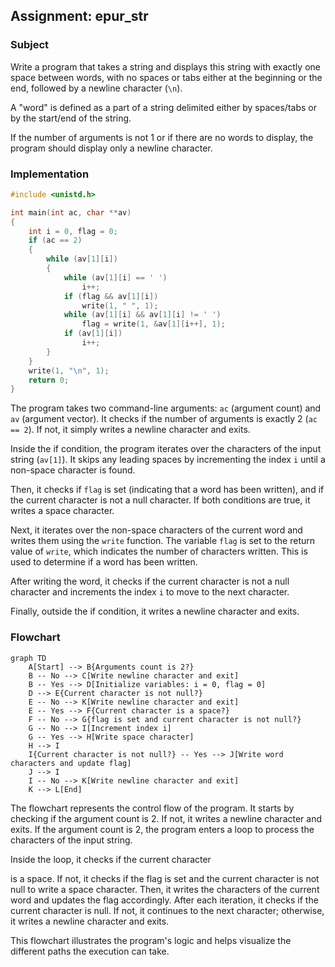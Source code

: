 ## Assignment: epur_str

### Subject

Write a program that takes a string and displays this string with exactly one space between words, with no spaces or tabs either at the beginning or the end, followed by a newline character (`\n`).

A "word" is defined as a part of a string delimited either by spaces/tabs or by the start/end of the string.

If the number of arguments is not 1 or if there are no words to display, the program should display only a newline character.

### Implementation

```c
#include <unistd.h>

int main(int ac, char **av)
{
    int i = 0, flag = 0;
    if (ac == 2)
    {
        while (av[1][i])
        {
            while (av[1][i] == ' ')
                i++;
            if (flag && av[1][i])
                write(1, " ", 1);
            while (av[1][i] && av[1][i] != ' ')
                flag = write(1, &av[1][i++], 1);
            if (av[1][i])
                i++;
        }
    }
    write(1, "\n", 1);
    return 0;
}
```

The program takes two command-line arguments: `ac` (argument count) and `av` (argument vector). It checks if the number of arguments is exactly 2 (`ac == 2`). If not, it simply writes a newline character and exits.

Inside the if condition, the program iterates over the characters of the input string (`av[1]`). It skips any leading spaces by incrementing the index `i` until a non-space character is found.

Then, it checks if `flag` is set (indicating that a word has been written), and if the current character is not a null character. If both conditions are true, it writes a space character.

Next, it iterates over the non-space characters of the current word and writes them using the `write` function. The variable `flag` is set to the return value of `write`, which indicates the number of characters written. This is used to determine if a word has been written.

After writing the word, it checks if the current character is not a null character and increments the index `i` to move to the next character.

Finally, outside the if condition, it writes a newline character and exits.

### Flowchart

```mermaid
graph TD
    A[Start] --> B{Arguments count is 2?}
    B -- No --> C[Write newline character and exit]
    B -- Yes --> D[Initialize variables: i = 0, flag = 0]
    D --> E{Current character is not null?}
    E -- No --> K[Write newline character and exit]
    E -- Yes --> F{Current character is a space?}
    F -- No --> G{flag is set and current character is not null?}
    G -- No --> I[Increment index i]
    G -- Yes --> H[Write space character]
    H --> I
    I{Current character is not null?} -- Yes --> J[Write word characters and update flag]
    J --> I
    I -- No --> K[Write newline character and exit]
    K --> L[End]
```

The flowchart represents the control flow of the program. It starts by checking if the argument count is 2. If not, it writes a newline character and exits. If the argument count is 2, the program enters a loop to process the characters of the input string.

Inside the loop, it checks if the current character

 is a space. If not, it checks if the flag is set and the current character is not null to write a space character. Then, it writes the characters of the current word and updates the flag accordingly. After each iteration, it checks if the current character is null. If not, it continues to the next character; otherwise, it writes a newline character and exits.

This flowchart illustrates the program's logic and helps visualize the different paths the execution can take.
